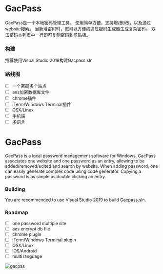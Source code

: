 # GacPass

GacPass是一个本地密码管理工具。
使用简单方便，支持增/删/改，以及通过website搜索。
当新增密码时，您可以方便的通过密码生成器生成复杂密码。
双击密码本列表中一行即可复制密码到剪贴板。

### 构建
推荐使用Visual Studio 2019构建Gacpass.sln

### 路线图
- [ ] 一个密码多个站点
- [ ] aes加密数据库文件
- [ ] chrome插件
- [ ] iTerm/Windows Terminal插件
- [ ] OSX/Linux
- [ ] 手机端
- [ ] 多语言

# GacPass
GacPass is a local password management software for Windows.
GacPass associates one website and one password as an entry, allowing to be added/removed/edited and search by website.
When adding password, one can easily generate complex code using code generator.
Copying a password is as simple as double clicking an entry.

### Building
You are recommended to use Visual Studio 2019 to build Gacpass.sln.

### Roadmap
- [ ] one password multiple site
- [ ] aes encrypt db file
- [ ] chrome plugin
- [ ] iTerm/Windows Terminal plugin
- [ ] OSX/Linux
- [ ] iOS/Android
- [ ] multi language

![gacpas](https://user-images.githubusercontent.com/1700820/89509953-89b38800-d802-11ea-9aec-39b655940736.gif)
